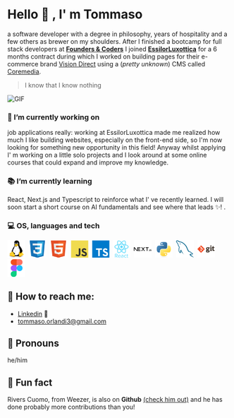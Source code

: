 # Hello 👋 , I' m Tommaso
a software developer with a degree in philosophy, years of hospitality and a few others as brewer on my shoulders.
After I finished a bootcamp for full stack developers at [**Founders & Coders**](https://www.foundersandcoders.com) I joined [**EssilorLuxottica**](https://www.essilorluxottica.com/en/) for a 6 months contract during which I worked on building pages for their e-commerce brand [Vision Direct](https://www.visiondirect.co.uk/) using a (_pretty unknown_) CMS called [Coremedia](https://www.coremedia.com/).

 >I know that I know nothing


 ![GIF](https://media.giphy.com/media/KpJ47gKe6b7v7xQyWj/giphy.gif)

### 👷 I’m currently working on
job applications really: working at EssilorLuxottica made me realized how much I like building websites, especially on the front-end side, so I'm now looking for something new opportunity in this field!
Anyway whilst applying I' m working on a little solo projects and I look around at some online courses that could expand and improve my knowledge. 

### 📚 I’m currently learning
React, Next.js and Typescript to reinforce what I' ve recently learned. I will soon start a short course on AI fundamentals and see where that leads ✨!
.

### 💻 OS, languages and tech

<div>
<img src="https://github.com/devicons/devicon/blob/master/icons/linux/linux-original.svg" title="Linux" alt="Linux" width="40" height="40"/>&nbsp;
    <img src="https://github.com/devicons/devicon/blob/master/icons/css3/css3-original.svg"  title="CSS3" alt="CSS" width="40" height="40"/>&nbsp;
  <img src="https://github.com/devicons/devicon/blob/master/icons/html5/html5-original.svg" title="HTML5" alt="HTML" width="40" height="40"/>&nbsp;
  <img src="https://github.com/devicons/devicon/blob/master/icons/javascript/javascript-original.svg" title="JavaScript" alt="JavaScript" width="40" height="40"/>&nbsp;
  <img src="https://github.com/devicons/devicon/blob/master/icons/typescript/typescript-original.svg" title="Typescript" alt="Typescript" width="40" height="40"/>&nbsp;
   <img src="https://github.com/devicons/devicon/blob/master/icons/react/react-original-wordmark.svg" title="React" alt="React" width="40" height="40"/>&nbsp;
  <img src="https://github.com/devicons/devicon/blob/master/icons/nextjs/nextjs-original-wordmark.svg" title="Next.js" alt="Next.js" width="40" height="40"/>&nbsp;
   <img src="https://github.com/devicons/devicon/blob/master/icons/python/python-original.svg" title="Python" alt="Python" width="40" height="40"/>&nbsp;
  <img src="https://github.com/devicons/devicon/blob/master/icons/mysql/mysql-original.svg" title="MySql" alt="MySql" width="40" height="40"/>&nbsp;
  <img src="https://github.com/devicons/devicon/blob/master/icons/git/git-original-wordmark.svg" title="Git" **alt="Git" width="40" height="40"/>
  <img src="https://github.com/devicons/devicon/blob/master/icons/figma/figma-original.svg" title="Figma" alt="Figma"  width="40" height="40">
</div>

## 📡 How to reach me: 
- [Linkedin](https://www.linkedin.com/in/tommasoorlandi/) 🔗
- tommaso.orlandi3@gmail.com

## 🚻 Pronouns
he/him 

## 💩 Fun fact
Rivers Cuomo, from Weezer, is also on **Github** [(check him out)](https://github.com/riverscuomo) and he has done probably more contributions than you!
<!--
Great resource: https://www.sitepoint.com/github-profile-readme/
-->
